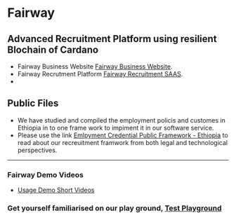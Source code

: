 # Fairway 
## Advanced Recruitment Platform using resilient Blochain of Cardano

- Fairway Business Website [Fairway Business Website](https://fairway.global/).
- Fairway Recrutment Platform [Fairway Recruitment SAAS](https://fairway.work/).
-
## Public Files
- We have studied and compiled the employment policis and customes in Ethiopia in to one frame work to impiment it in our software service.
- Please use the link [Emlpyment Credential Public Framework - Ethiopia](https://github.com/https-fairway-global/public-files/blob/main/Employment%20Credentials%20in%20Ethiopia%20-%20Public%20Framework%20.pdf) to read about our recreuitment framwork from both legal and technological perspectives.
---
### Fairway Demo Videos
- [Usage Demo Short Videos](https://www.youtube.com/watch?v=4pRClavTHpE&list=PLfzroa-7VhPaEhkvR0q9snLZm4eWGARm7)

### Get yourself familiarised on our play ground, [Test Playground](https://test.fairway.work/)

